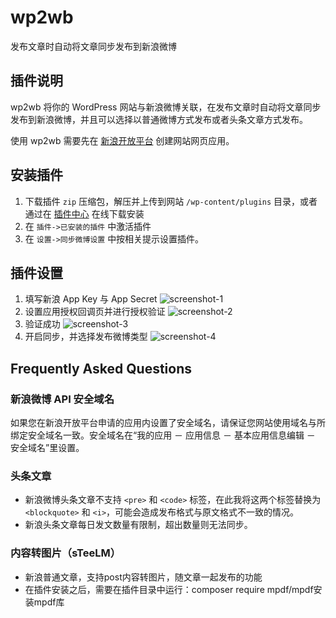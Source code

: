 # wp2wb

发布文章时自动将文章同步发布到新浪微博

## 插件说明

wp2wb 将你的 WordPress 网站与新浪微博关联，在发布文章时自动将文章同步发布到新浪微博，并且可以选择以普通微博方式发布或者头条文章方式发布。

使用 wp2wb 需要先在 [新浪开放平台](http://open.weibo.com) 创建网站网页应用。


## 安装插件 

1. 下载插件 `zip` 压缩包，解压并上传到网站 `/wp-content/plugins` 目录，或者通过在 [插件中心](https://wordpress.org/plugins/wp2wb/) 在线下载安装
1. 在 `插件->已安装的插件` 中激活插件
1. 在 `设置->同步微博设置` 中按相关提示设置插件。


## 插件设置

1. 填写新浪 App Key 与 App Secret
![screenshot-1](./assets/screenshot-1.png)
2. 设置应用授权回调页并进行授权验证
![screenshot-2](./assets/screenshot-2.png)
3. 验证成功
![screenshot-3](./assets/screenshot-3.png)
4. 开启同步，并选择发布微博类型
![screenshot-4](./assets/screenshot-4.png)

## Frequently Asked Questions

### 新浪微博 API 安全域名

如果您在新浪开放平台申请的应用内设置了安全域名，请保证您网站使用域名与所绑定安全域名一致。安全域名在“我的应用 － 应用信息 － 基本应用信息编辑 － 安全域名”里设置。

### 头条文章

* 新浪微博头条文章不支持 `<pre>` 和 `<code>` 标签，在此我将这两个标签替换为 `<blockquote>` 和 `<i>`，可能会造成发布格式与原文格式不一致的情况。
* 新浪头条文章每日发文数量有限制，超出数量则无法同步。

### 内容转图片（sTeeLM）
* 新浪普通文章，支持post内容转图片，随文章一起发布的功能
* 在插件安装之后，需要在插件目录中运行：composer require mpdf/mpdf安装mpdf库
